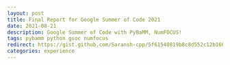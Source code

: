```yaml
---
layout: post
title: Final Report for Google Summer of Code 2021
date: 2021-08-21
description: Google Summer of Code with PyBaMM, NumFOCUS!
tags: pybamm python gsoc numfocus
redirect: https://gist.github.com/Saransh-cpp/5f61540819b8c8d552c12b1609915f5d/revisions
categories: experience
---
```

